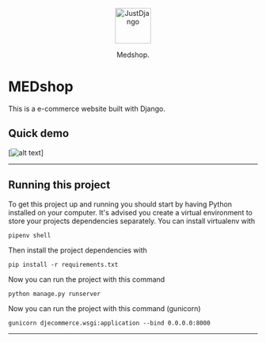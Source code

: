 <p align="center">
  <p align="center">
    <a href="https://justdjango.com/?utm_source=github&utm_medium=logo" target="_blank">
      <img src="https://assets.justdjango.com/static/branding/logo.svg" alt="JustDjango" height="72">
    </a>
  </p>
  <p align="center">
    Medshop.
  </p>
</p>


# MEDshop

This is a e-commerce website built with Django.

## Quick demo

[![alt text](https://https://github.com/cepdnaclk/e16-3yp-smart-pharmaceutical-warehousing/tree/main/Web%20application/aws/doc/demo.gif "Logo")]

---

## Running this project

To get this project up and running you should start by having Python installed on your computer. It's advised you create a virtual environment to store your projects dependencies separately. You can install virtualenv with

```
pipenv shell
```
Then install the project dependencies with

```
pip install -r requirements.txt
```

Now you can run the project with this command

```
python manage.py runserver
```
Now you can run the project with this command (gunicorn)

```
gunicorn djecommerce.wsgi:application --bind 0.0.0.0:8000
```
---

